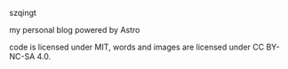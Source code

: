 szqingt

my personal blog powered by Astro


code is licensed under MIT,
words and images are licensed under CC BY-NC-SA 4.0.